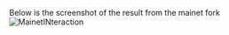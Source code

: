 Below is the screenshot of the result from the mainet fork 
![MainetINteraction](https://github.com/sogobanwo/MaintNetForking-Assessment-/assets/99739569/f5ffde02-157f-4bfc-a388-a8d741a397cd)
